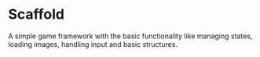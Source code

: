 # Scaffold
A simple game framework with the basic functionality like managing states, loading images, handling input and basic structures.
